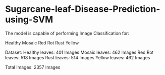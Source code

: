 # Sugarcane-leaf-Disease-Prediction-using-SVM

The model is capable of performing Image Classification for: 

Healthy 
Mosaic
Red Rot
Rust
Yellow

Dataset:
Healthy leaves: 401 Images
Mosaic leaves: 462 Images
Red Rot leaves: 518 Images
Rust leaves: 514 Images
Yellow leaves: 462 Images

Total Images: 2357 Images
